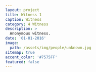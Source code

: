```yaml
---
layout: project
title: Witness 1
caption: Witness
category: 4 Witness
description: >
  Anonymous witness.
date: '01-01-2016'
image: 
  path: /assets/img/people/unknown.jpg
sitemap: true
accent_color: '#7575FF'
featured: false
---
```

